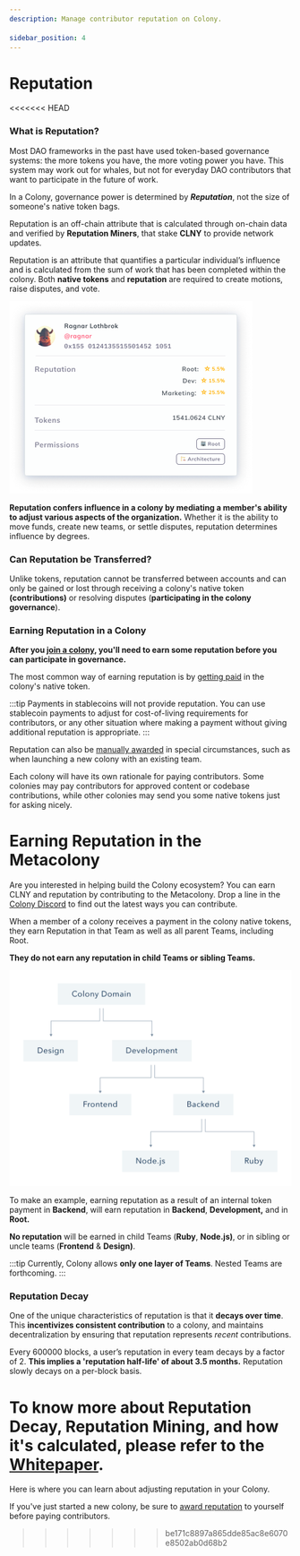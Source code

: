 ```yaml
---
description: Manage contributor reputation on Colony.

sidebar_position: 4
---
```


# Reputation

<<<<<<< HEAD
### What is Reputation?

Most DAO frameworks in the past have used token-based governance systems: the more tokens you have, the more voting power you have. This system may work out for whales, but not for everyday DAO contributors that want to participate in the future of work. 

In a Colony, governance power is determined by ***Reputation***, not the size of someone's native token bags. 

Reputation is an off-chain attribute that is calculated through on-chain data and verified by **Reputation Miners**, that stake **CLNY** to provide network updates.

Reputation is an attribute that quantifies a particular individual’s influence and is calculated from the sum of work that has been completed within the colony. Both **native tokens** and **reputation** are required to create motions, raise disputes, and vote.

![](../assets/Frame-40.png)

**Reputation confers influence in a colony by mediating a member's ability to adjust various aspects of the organization.** Whether it is the ability to move funds, create new teams, or settle disputes, reputation determines influence by degrees.

### Can Reputation be Transferred?

Unlike tokens, reputation cannot be transferred between accounts and can only be gained or lost through receiving a colony's native token **(contributions)** or resolving disputes (**participating in the colony governance**).

### Earning Reputation in a Colony

**After you [join a colony](../../use/join-a-colony.md), you'll need to earn some reputation before you can participate in governance.**

The most common way of earning reputation is by [getting paid](../../use/making-payments/payments.md) in the colony's native token. 

:::tip
Payments in stablecoins will not provide reputation. You can use stablecoin payments to adjust for cost-of-living requirements for contributors, or any other situation where making a payment without giving additional reputation is appropriate. 
:::

Reputation can also be [manually awarded](../../use/reputation/award-reputation.md) in special circumstances, such as when launching a new colony with an existing team.

Each colony will have its own rationale for paying contributors. Some colonies may pay contributors for approved content or codebase contributions, while other colonies may send you some native tokens just for asking nicely.

# Earning Reputation in the Metacolony

Are you interested in helping build the Colony ecosystem? You can earn CLNY and reputation by contributing to the Metacolony. Drop a line in the [Colony Discord](https://discord.com/invite/feVZWwysqM) to find out the latest ways you can contribute.  

When a member of a colony receives a payment in the colony native tokens, they earn Reputation in that Team as well as all parent Teams, including Root.

**They do not earn any reputation in child Teams or sibling Teams.**

![Example of a colony structure.](../assets/domains_1-fcfb92e273169bc60b983c3a4f765839.png)

To make an example, earning reputation as a result of an internal token payment in **Backend**, will earn reputation in **Backend**, **Development,** and in **Root.**

**No reputation** will be earned in child Teams (**Ruby**, **Node.js)**, or in sibling or uncle teams (**Frontend** & **Design)**.

:::tip
Currently, Colony allows **only one layer of Teams**. Nested Teams are forthcoming.
:::

### Reputation Decay

One of the unique characteristics of reputation is that it **decays over time**. This **incentivizes consistent contribution** to a colony, and maintains decentralization by ensuring that reputation represents _recent_ contributions.

Every 600000 blocks, a user’s reputation in every team decays by a factor of 2. **This implies a 'reputation half-life' of about 3.5 months.** Reputation slowly decays on a per-block basis.

To know more about **Reputation Decay**, **Reputation Mining**, and **how it's calculated**, please refer to the [Whitepaper](https://colony.io/whitepaper.pdf).
=======
Here is where you can learn about adjusting reputation in your Colony.

If you've just started a new colony, be sure to [award reputation](award-reputation.md) to yourself before paying contributors. 
>>>>>>> be171c8897a865dde85ac8e6070e8502ab0d68b2
